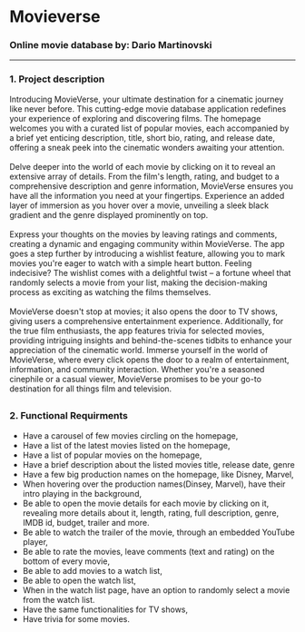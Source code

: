 # Movieverse
### Online movie database by: Dario Martinovski
---
### 1. Project description
Introducing MovieVerse, your ultimate destination for a cinematic journey like never before. 
This cutting-edge movie database application redefines your experience of exploring and 
discovering films. The homepage welcomes you with a curated list of popular movies, each 
accompanied by a brief yet enticing description, title, short bio, rating, and release date, 
offering a sneak peek into the cinematic wonders awaiting your attention.\
\
Delve deeper into the world of each movie by clicking on it to reveal an extensive array of 
details. From the film's length, rating, and budget to a comprehensive description and genre 
information, MovieVerse ensures you have all the information you need at your fingertips. 
Experience an added layer of immersion as you hover over a movie, unveiling a sleek black 
gradient and the genre displayed prominently on top.\
\
Express your thoughts on the movies by leaving ratings and comments, creating a dynamic 
and engaging community within MovieVerse. The app goes a step further by introducing a 
wishlist feature, allowing you to mark movies you're eager to watch with a simple heart 
button. Feeling indecisive? The wishlist comes with a delightful twist – a fortune wheel that 
randomly selects a movie from your list, making the decision-making process as exciting as 
watching the films themselves.\
\
MovieVerse doesn't stop at movies; it also opens the door to TV shows, giving users a 
comprehensive entertainment experience. Additionally, for the true film enthusiasts, the 
app features trivia for selected movies, providing intriguing insights and behind-the-scenes 
tidbits to enhance your appreciation of the cinematic world.
Immerse yourself in the world of MovieVerse, where every click opens the door to a realm of 
entertainment, information, and community interaction. Whether you're a seasoned 
cinephile or a casual viewer, MovieVerse promises to be your go-to destination for all things 
film and television.
##
### 2. Functional Requirments
* Have a carousel of few movies circling on the homepage,
* Have a list of the latest movies listed on the homepage,
* Have a list of popular movies on the homepage,
* Have a brief description about the listed movies title, release date, genre
* Have a few big production names on the homepage, like Disney, Marvel,
* When hovering over the production names(Dinsey, Marvel), have their intro playing in the background,
* Be able to open the movie details for each movie by clicking on it, revealing more 
details about it, length, rating, full description, genre, IMDB id, budget, trailer and more.
* Be able to watch the trailer of the movie, through an embedded YouTube player,
* Be able to rate the movies, leave comments (text and rating) on the bottom of every movie,
* Be able to add movies to a watch list,
* Be able to open the watch list,
* When in the watch list page, have an option to randomly select a movie from the 
watch list.
* Have the same functionalities for TV shows,
* Have trivia for some movies.
